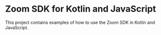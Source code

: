 # Zoom SDK for Kotlin and JavaScript

This project contains examples of how to use the Zoom SDK in Kotlin and JavaScript.
